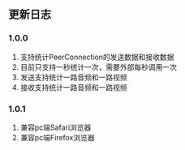 
## 更新日志

### 1.0.0
1. 支持统计PeerConnection的发送数据和接收数据
2. 目前只支持一秒统计一次，需要外部每秒调用一次
3. 发送支持统计一路音频和一路视频
4. 接收支持统计一路音频和一路视频

### 1.0.1
1. 兼容pc端Safari浏览器
2. 兼容pc端Firefox浏览器